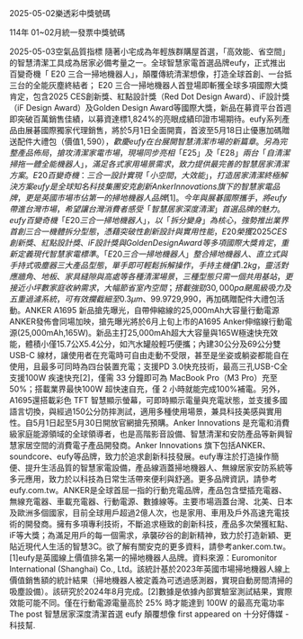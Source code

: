 
2025-05-02樂透彩中獎號碼

                                
114年 01~02月統一發票中獎號碼
                             
2025-05-03空氣品質指標
                              隨著小宅成為年輕族群購屋首選，「高效能、省空間」的智慧清潔工具成為居家必備考量之一。全球智慧家電首選品牌eufy，正式推出百變奇機「 E20 三合一掃地機器人」，顛覆傳統清潔想像，打造全球首創、一台抵三台的全能灰塵終結者； E20 三合一掃地機器人首登場即斬獲全球多項國際大獎肯定，包含2025 CES創新獎、紅點設計獎（Red Dot Design Award）、iF設計獎（iF Design Award）及Golden Design Award等國際大獎，新品在募資平台首週即突破百萬銷售佳績，以募資達標1,824%的亮眼成績印證市場期待。eufy系列產品由展碁國際獨家代理銷售，將於5月1日全面開賣，首波至5月18日止優惠加碼贈送配件大禮包（價值$1,590），歡慶eufy在台展開智慧清潔市場的新篇章。另為完整產品佈局，搶攻清潔家電市場，現場同步亮相「E25」及「E28」兩台「自清潔掃拖一體全能機器人」，滿足各式家用場景需求，致力提供最完善的智慧居家清潔方案。E20百變奇機：三合一設計實現「小空間，大效能」，打造居家清潔終極解決方案eufy是全球知名科技集團安克創新 Anker Innovations旗下的智慧家電品牌，更是英國市場市佔第一的掃地機器人品牌[1]。今年與展碁國際攜手，將eufy 帶進台灣市場，希望讓台灣消費者感受「智慧居家深度清潔」首選品牌的魅力。eufy百變奇機「E20三合一掃地機器人」，以「拆分變身」為核心，強勢推出業界首創三合一機體拆分型態，憑藉突破性創新設計與實用性能，E20 榮獲 2025 CES 創新獎、紅點設計獎、iF 設計獎與 Golden Design Award 等多項國際大獎肯定，重新定義現代智慧家電標準。「E20三合一掃地機器人」整合掃地機器人、直立式與手持式吸塵器三大產品型態，單手即可輕鬆拆解操作，手持主機僅 1.2kg，靈活對應牆角、地板、家具縫隙與高處等各種清潔場景，三種型態只需一個共用基站，更接近小坪數家庭收納需求，大幅節省室內空間；搭載強勁30,000pa 颶風級吸力及五重過濾系統，可有效攔截細至 0.3μm、99.97% 的灰塵微粒，全面提升室內空氣品質。此外，E20 靜音檔模式僅 53 分貝，靜音不擾人；自動集塵系統與3L密封式塵袋設計，最高可實現 75 天免清理，讓使用者真正解放雙手。並搭載獨家Pro-Detangle Comb防纏齒梳膠毛滾刷，有效防止毛髮纏繞，成為寵物家庭必備；毫米級避障技術與三重雷射識別系統，則進一步提升清潔效率，精準辨識黑暗空間中的15mm小物；續航力方面，僅2.5小時快速充滿電，續航高達180分鐘，一次即可輕鬆掃完整個家。eufy全系列產品皆由展碁國際獨家代理，全新推出的E20將自5月1日起全面上市，線上通路由momo購物網率先獨家開賣至 5 月 18 日，首賣價 14,990元，再加碼贈送市價 1,590元的配件大禮包，PChome則將自 5 月 19日起接續開賣；線下同步於5月1日，於燦坤、集雅社、beutii等通路販售，歡迎消費者至指定販售地點選購最新eufy產品。另為提供完善使用售後體驗，eufy特別攜手展碁國際，提供在地化「電話到府收送維修」的貼心服務，且購買「E20三合一掃地機器人」新品即享有 12 個月保固，開賣期間至2025年12月31日前至官網完成登錄，還可再延長12個月保固時間，總保固期達24個月。在eufy與展碁國際雙強聯手之下，勢必開拓智慧居家清潔新局，同時更顯現安克創新集團 Anker Innovations對台灣市場的高度重視與期望，而「E20三合一掃地機器人」在台重磅發表，不僅成為台灣小宅空間清潔最佳解方，而收穫多項國際大獎，更是國際在eufy研發創新領域的卓越表現。未來品牌也將持續推出更多優質新品，為台灣市場帶來升級的居家清潔體驗。展碁國際股份有限公司副總經理高念椿今出席發表會則表示：「eufy 是一個致力於以科技改善生活的解決方案提供者，而展碁在深入了解品牌的研發實力與產品精神後，決定正式成為 eufy 在台灣的獨家代理，並推出官方維修服務中心，提供讓消費者安心的售後服務。」顯示展碁國際看好eufy的設計創新與產品能力，期待未來持續滿足消費者多元需求，重新定義智慧清潔家電的使用體驗，為台灣市場注入全新活力。全新 E25、E28自清潔掃拖一體全能機器人 首創「織物清洗」多合一功能，智慧清潔再升級搶攻台灣居家清潔市場，eufy 同步推出兩款自清潔掃拖一體全能機器人「E25」 與 「E28」，進一步提升清潔深度與智慧應用。相較目前市售掃地機器人普遍難以處理布料表面的頑固污漬， E28 為全球⾸款配備「FlexiOne織物清洗機」的恆淨循環全能掃拖機器⼈，採⽤⾃主研發的三合⼀⾺達渦輪技術，使用者可將水箱拆卸轉換為便攜式織物清洗機，深入清洗地毯、沙發、及窗簾等布面織物，有效突破傳統機型無法處理的布料清潔盲區。兩款新機同時搭載品牌最新 「HydroJet 動態恆淨循環清潔技術」，在拖地過程中同步以乾淨水源清洗滾筒拖布，徹底杜絕傳統掃拖機器人「越拖越髒」的問題，讓每一次清掃都如同使用全新拖布，避免地板二次污染，確保衛生與清潔效率。搭載29公分業界最長滾筒拖布設計，以每分鐘滾筒拖布自清潔 360 次，並以 15N 壓力（約 1.5 公斤）模擬手動擦地，以去除頑固污漬，搭配業界頂尖 的20,000pa 渦輪吸力，能清除地毯深層灰塵與大顆粒垃圾，展現卓越清潔力，還可透過APP自定義不同地毯清潔模式，且機器人可以依據地毯狀況進行自適應調整；導航避障方面，兩機均採用全新 AI.See，結合 RGB 視覺與 AI模型技術，具備毫米級避障能力，能精準識別障礙物，可識別超過 200 種常見障礙物與 30 多種污漬，自動匹配最適清潔模式，並進一步搭配 iPath 多樓層地圖規劃技術，能快速建立居家地圖，提升清掃智慧度與路徑精準性。此外，兩款新機皆配備All-in-One全能基站，整合自動集塵、自清洗、烘乾、補水、清潔劑添加與廢水回收等六大功能，為消費者實現真正免動手的清潔體驗。雙新品於今日搶先亮相，預計將在6月上旬在台上市，售價待定。eufy 今日同步展示熱銷品項「S1 自清潔掃拖一體全能機器人」，搭載專利 HydroJet 淨水洗地系統 與 Always Clean Mop 恆淨拖布清潔技術，實現邊掃、邊拖、邊自清的全程潔淨作業。S1配備8000pa吸力與1公斤下壓拖地力，搭配29 cm超長滾筒拖布及高溫烘乾系統，有效清除頑固髒污，同時抑制異味與細菌滋生，全面升級清潔效能。另S1 配備10合1全能基站，整合自動高壓洗布、清潔劑自動配比、2.5L大容量集塵袋、污水回收、55°C熱風烘乾等功能，從清掃到維護全程自動化，打造省心的智慧居家環境。此外，支援eufy 專屬 App 遠端控制，並整合 Google 助理、Siri 捷徑、Amazon Alexa、Matter 語音助理，操作直覺，輕鬆融入日常生活。此外，S1 採用障礙物辨識與避障系統全程離線運作設計，不具攝影與錄音功能，並通過德國萊茵 TÜV 隱私與數據安全認證，保障個人資料安全，為消費者帶來高效、安心的智慧清潔體驗。為歡慶母親節，即日起至5月11日推出85折優惠$29,990，再加碼贈配件大禮包活動。ANKER A1695 新品搶先曝光，自帶伸縮線的25,000mAh大容量行動電源ANKER發佈會同場加映，搶先曝光將於6月上旬上市的A1695 Anker伸缩線行動電源(25,000mAh,165W)。新品主打25,000mAh超大大容量與165W極速快充效能，體積小僅15.7公X5.4公分，如汽水罐般輕巧便攜；內建30公分及69公分雙 USB-C 線材，讓使用者在充電時可自由走動不受限，甚至是坐姿或躺姿都能自在使用，且最多可同時為四台裝置充電；支援PD 3.0快充技術，最高三孔USB-C全支援100W 疾速快充[2]，僅需 33 分鐘即可為 MacBook Pro（M3 Pro）充至 50%；搭載業界最快100W 超快速自充，僅 2 小時就能完成100%補電。另外，A1695還搭載彩色 TFT 智慧顯示螢幕，可即時顯示電量與充電狀態，並支援多國語言切換，與經過150公分防摔測試，適用多種使用場景，兼具科技美感與實用性。自5月1日起至5月30日開放官網搶先預購。Anker Innovations 是充電和消費級家庭能源領域的全球領導者，也是高階影音設備、智慧清潔和安防產品等新興智慧家居空間的消費電子產品開發商。Anker Innovations 旗下包括ANKER、soundcore、eufy等品牌，致力於追求創新科技發展。eufy專注於打造操作簡便、提升生活品質的智慧家電設備，產品線涵蓋掃地機器人、無線居家安防系統等多元應用，致力於以科技為日常生活帶來便利與舒適。更多品牌資訊，請參考eufy.com.tw。ANKER是全球首屈一指的行動充電品牌，產品包含壁插充電器、無線充電器、車載充電器、行動電源、數據線等。主要市場涵蓋台灣、北美、日本及歐洲多個國家，目前全球用戶超過2億人次，也是家用、車用及戶外高速充電技術的開發商。擁有多項專利技術，不斷追求極致的創新科技，產品多次榮獲紅點、iF等大獎；為滿足用戶的每一個需求，承襲矽谷的創新精神，致力於打造新穎、更貼近現代人生活的智慧3C。欲了解有關安克的更多資料，請參考anker.com.tw。[1]eufy是英國線上價值排名第一的掃地機器人品牌。資料來源：Euromonitor International (Shanghai) Co., Ltd。該統計基於2023年英國市場掃地機器人線上價值銷售額的統計結果（掃地機器人被定義為可透過感測器，實現自動房間清掃的吸塵設備）。該研究於2024年8月完成。[2]數據是依據內部實驗室測試結果，實際效能可能不同。僅在行動電源電量高於 25% 時才能達到 100W 的最高充電功率The post 智慧居家深度清潔首選 eufy 顛覆想像 first appeared on 十分好傳媒 - 科技幫.